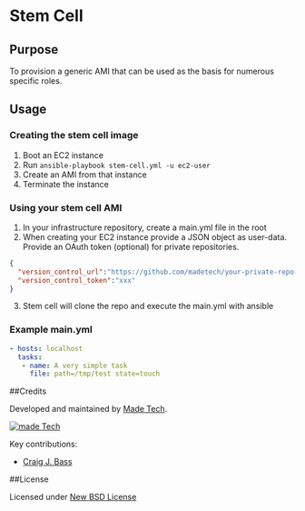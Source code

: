 # Stem Cell  

## Purpose

To provision a generic AMI that can be used as the basis for numerous specific roles.

## Usage

### Creating the stem cell image

1. Boot an EC2 instance
2. Run ```ansible-playbook stem-cell.yml -u ec2-user```
3. Create an AMI from that instance
4. Terminate the instance

### Using your stem cell AMI

1. In your infrastructure repository, create a main.yml file in the root
2. When creating your EC2 instance provide a JSON object as user-data. Provide an OAuth token (optional) for private repositories.

```json
{
  "version_control_url":"https://github.com/madetech/your-private-repo-here.git",
  "version_control_token":"xxx"
}
```

3. Stem cell will clone the repo and execute the main.yml with ansible

### Example main.yml

```yml
- hosts: localhost
  tasks:
   - name: A very simple task
     file: path=/tmp/test state=touch
```

##Credits

Developed and maintained by [Made Tech](http://www.madetech.co.uk?ref=github&repo=stem-cell).

[![made Tech](https://s3-eu-west-1.amazonaws.com/made-assets/googleapps/google-apps.png)](http://www.madetech.co.uk?ref=github&repo=stem-cell)

Key contributions:

* [Craig J. Bass](https://github.com/craigjbass)

##License

Licensed under [New BSD License](https://github.com/madetech/stem-cell/blob/master/LICENSE)
